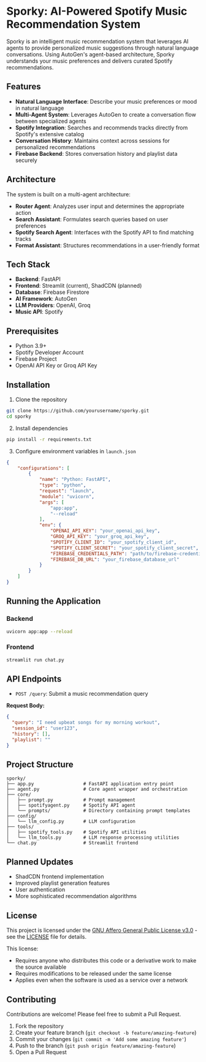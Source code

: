 # Sporky: AI-Powered Spotify Music Recommendation System

Sporky is an intelligent music recommendation system that leverages AI agents to provide personalized music suggestions through natural language conversations. Using AutoGen's agent-based architecture, Sporky understands your music preferences and delivers curated Spotify recommendations.

## Features

- **Natural Language Interface**: Describe your music preferences or mood in natural language
- **Multi-Agent System**: Leverages AutoGen to create a conversation flow between specialized agents
- **Spotify Integration**: Searches and recommends tracks directly from Spotify's extensive catalog
- **Conversation History**: Maintains context across sessions for personalized recommendations
- **Firebase Backend**: Stores conversation history and playlist data securely

## Architecture

The system is built on a multi-agent architecture:

- **Router Agent**: Analyzes user input and determines the appropriate action
- **Search Assistant**: Formulates search queries based on user preferences
- **Spotify Search Agent**: Interfaces with the Spotify API to find matching tracks
- **Format Assistant**: Structures recommendations in a user-friendly format

## Tech Stack

- **Backend**: FastAPI
- **Frontend**: Streamlit (current), ShadCDN (planned)
- **Database**: Firebase Firestore
- **AI Framework**: AutoGen
- **LLM Providers**: OpenAI, Groq
- **Music API**: Spotify

## Prerequisites

- Python 3.9+
- Spotify Developer Account
- Firebase Project
- OpenAI API Key or Groq API Key

## Installation

1. Clone the repository
```bash
git clone https://github.com/yourusername/sporky.git
cd sporky
```

2. Install dependencies
```bash
pip install -r requirements.txt
```

3. Configure environment variables in `launch.json`

```json
{
    "configurations": [
        {
            "name": "Python: FastAPI",
            "type": "python",
            "request": "launch",
            "module": "uvicorn",
            "args": [
                "app:app",
                "--reload"
            ],
            "env": {
                "OPENAI_API_KEY": "your_openai_api_key",
                "GROQ_API_KEY": "your_groq_api_key",
                "SPOTIFY_CLIENT_ID": "your_spotify_client_id",
                "SPOTIFY_CLIENT_SECRET": "your_spotify_client_secret",
                "FIREBASE_CREDENTIALS_PATH": "path/to/firebase-credentials.json",
                "FIREBASE_DB_URL": "your_firebase_database_url"
            }
        }
    ]
}
```

## Running the Application

### Backend
```bash
uvicorn app:app --reload
```

### Frontend
```bash
streamlit run chat.py
```

## API Endpoints

- `POST /query`: Submit a music recommendation query

**Request Body:**
```json
{
  "query": "I need upbeat songs for my morning workout",
  "session_id": "user123",
  "history": [],
  "playlist": ""
}
```

## Project Structure

```
sporky/
├── app.py                  # FastAPI application entry point
├── agent.py                # Core agent wrapper and orchestration
├── core/
│   ├── prompt.py           # Prompt management
│   ├── spotifyagent.py     # Spotify API agent
│   └── prompts/            # Directory containing prompt templates
├── config/
│   └── llm_config.py       # LLM configuration
├── tools/
│   ├── spotify_tools.py    # Spotify API utilities
│   └── llm_tools.py        # LLM response processing utilities
└── chat.py                 # Streamlit frontend
```

## Planned Updates

- ShadCDN frontend implementation
- Improved playlist generation features
- User authentication
- More sophisticated recommendation algorithms

## License

This project is licensed under the [GNU Affero General Public License v3.0](https://www.gnu.org/licenses/agpl-3.0.en.html) - see the [LICENSE](LICENSE) file for details.

This license:
- Requires anyone who distributes this code or a derivative work to make the source available
- Requires modifications to be released under the same license
- Applies even when the software is used as a service over a network

## Contributing

Contributions are welcome! Please feel free to submit a Pull Request.

1. Fork the repository
2. Create your feature branch (`git checkout -b feature/amazing-feature`)
3. Commit your changes (`git commit -m 'Add some amazing feature'`)
4. Push to the branch (`git push origin feature/amazing-feature`)
5. Open a Pull Request

